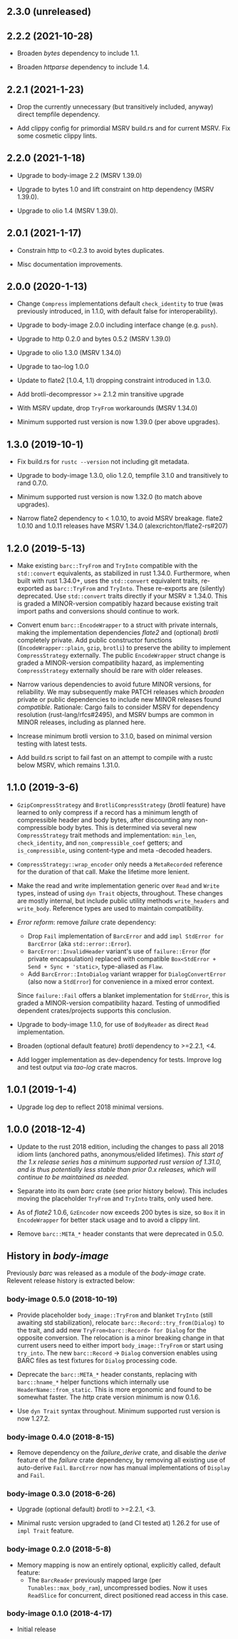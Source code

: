 ## 2.3.0 (unreleased)

## 2.2.2 (2021-10-28)
* Broaden _bytes_ dependency to include 1.1.

* Broaden _httparse_ dependency to include 1.4.

## 2.2.1 (2021-1-23)
* Drop the currently unnecessary (but transitively included, anyway) direct
  tempfile dependency.

* Add clippy config for primordial MSRV build.rs and for current MSRV. Fix some
  cosmetic clippy lints.

## 2.2.0 (2021-1-18)
* Upgrade to body-image 2.2 (MSRV 1.39.0)

* Upgrade to bytes 1.0 and lift constraint on http dependency (MSRV 1.39.0).

* Upgrade to olio 1.4 (MSRV 1.39.0).

## 2.0.1 (2021-1-17)
* Constrain http to <0.2.3 to avoid bytes duplicates.

* Misc documentation improvements.

## 2.0.0 (2020-1-13)
* Change `Compress` implementations default `check_identity` to true (was
  previously introduced, in 1.1.0, with default false for interoperability).

* Upgrade to body-image 2.0.0 including interface change (e.g. `push`).

* Upgrade to http 0.2.0 and bytes 0.5.2 (MSRV 1.39.0)

* Upgrade to olio 1.3.0 (MSRV 1.34.0)

* Upgrade to tao-log 1.0.0

* Update to flate2 [1.0.4, 1.1) dropping constraint introduced in 1.3.0.

* Add brotli-decompressor >= 2.1.2 min transitive upgrade

* With MSRV update, drop `TryFrom` workarounds (MSRV 1.34.0)

* Minimum supported rust version is now 1.39.0 (per above upgrades).

## 1.3.0 (2019-10-1)
* Fix build.rs for `rustc --version` not including git metadata.

* Upgrade to body-image 1.3.0, olio 1.2.0, tempfile 3.1.0 and transitively to
  rand 0.7.0.

* Minimum supported rust version is now 1.32.0 (to match above upgrades).

* Narrow flate2 dependency to < 1.0.10, to avoid MSRV breakage. flate2
  1.0.10 and 1.0.11 releases have MSRV 1.34.0 (alexcrichton/flate2-rs#207)

## 1.2.0 (2019-5-13)
* Make existing `barc::TryFrom` and `TryInto` compatible with the
  `std::convert` equivalents, as stabilized in rust 1.34.0. Furthermore, when
  built with rust 1.34.0+, uses the `std::convert` equivalent traits,
  re-exported as `barc::TryFrom` and `TryInto`.  These re-exports are
  (silently) deprecated. Use `std::convert` traits directly if your MSRV ≥
  1.34.0. This is graded a MINOR-version compatibly hazard because existing
  trait import paths and conversions should continue to work.

* Convert enum `barc::EncodeWrapper` to a struct with private internals, making
  the implementation dependencies _flate2_ and (optional) _brotli_ completely
  private. Add public constructor functions (`EncodeWrapper::plain`, `gzip`,
  `brotli`) to preserve the ability to implement `CompressStrategy`
  externally. The public `EncodeWrapper` struct change is graded a
  MINOR-version compatibility hazard, as implementing `CompressStrategy`
  externally should be rare with older releases.

* Narrow various dependencies to avoid future MINOR versions, for reliability.
  We may subsequently make PATCH releases which _broaden_ private or public
  dependencies to include new MINOR releases found _compatible_. Rationale:
  Cargo fails to consider MSRV for dependency resolution (rust-lang/rfcs#2495),
  and MSRV bumps are common in MINOR releases, including as planned here.

* Increase minimum brotli version to 3.1.0, based on minimal version testing
  with latest tests.

* Add build.rs script to fail fast on an attempt to compile with a rustc below
  MSRV, which remains 1.31.0.

## 1.1.0 (2019-3-6)
* `GzipCompressStrategy` and `BrotliCompressStrategy` (_brotli_ feature) have
  learned to only compress if a record has a minimum length of compressible
  header and body bytes, after discounting any non-compressible body
  bytes. This is determined via several new `CompressStrategy` trait methods
  and implementation: `min_len`, `check_identity`, and `non_compressible_coef`
  getters; and `is_compressible`, using content-type and meta -decoded headers.

* `CompressStrategy::wrap_encoder` only needs a `MetaRecorded` reference for
  the duration of that call. Make the lifetime more lenient.

* Make the read and write implementation generic over `Read` and `Write` types,
  instead of using `dyn Trait` objects, throughout. These changes are mostly
  internal, but include public utility methods `write_headers` and
  `write_body`. Reference types are used to maintain compatibility.

* _Error reform_: remove _failure_ crate dependency:
  * Drop `Fail` implementation of `BarcError` and add `impl StdError for
    BarcError` (aka `std::error::Error`).
  * `BarcError::InvalidHeader` variant's use of `failure::Error`
    (for private encapsulation) replaced with compatible
    `Box<StdError + Send + Sync + 'static>`, type-aliased as `Flaw`.
  * Add `BarcError::IntoDialog` variant wrapper for `DialogConvertError` (also
    now a `StdError`) for convenience in a mixed error context.

  Since `failure::Fail` offers a blanket implementation for `StdError`, this is
  graded a MINOR-version compatibility hazard. Testing of unmodified dependent
  crates/projects supports this conclusion.

* Upgrade to body-image 1.1.0, for use of `BodyReader` as direct `Read`
  implementation.

* Broaden (optional default feature) _brotli_ dependency to >=2.2.1, <4.

* Add logger implementation as dev-dependency for tests. Improve log and test
  output via _tao-log_ crate macros.

## 1.0.1 (2019-1-4)
* Upgrade log dep to reflect 2018 minimal versions.

## 1.0.0 (2018-12-4)
* Update to the rust 2018 edition, including the changes to pass all 2018 idiom
  lints (anchored paths, anonymous/elided lifetimes).  _This start of the 1.x
  release series has a minimum supported rust version of 1.31.0, and is thus
  potentially less stable than prior 0.x releases, which will continue to be
  maintained as needed._

* Separate into its own *barc* crate (see prior history below). This includes
  moving the placeholder `TryFrom` and `TryInto` traits, only used here.

* As of *flate2* 1.0.6, `GzEncoder` now exceeds 200 bytes is size, so `Box` it in
  `EncodeWrapper` for better stack usage and to avoid a clippy lint.

* Remove `barc::META_*` header constants that were deprecated in 0.5.0.

## History in *body-image*

Previously *barc* was released as a module of the *body-image* crate. Relevent
release history is extracted below:

### body-image 0.5.0 (2018-10-19)
* Provide placeholder `body_image::TryFrom` and blanket `TryInto` (still
  awaiting std stabilization), relocate `barc::Record::try_from(Dialog)` to the
  trait, and add new `TryFrom<barc::Record> for Dialog` for the opposite
  conversion. The relocation is a minor breaking change in that current users
  need to either import `body_image::TryFrom` or start using `try_into`. The
  new `barc::Record` → `Dialog` conversion enables using BARC files as test
  fixtures for `Dialog` processing code.

* Deprecate the `barc::META_*` header constants, replacing with `barc::hname_*`
  helper functions which internally use `HeaderName::from_static`. This is more
  ergonomic and found to be somewhat faster. The *http* crate version minimum
  is now 0.1.6.

* Use `dyn Trait` syntax throughout. Minimum supported rust version is now
  1.27.2.

### body-image 0.4.0 (2018-8-15)
* Remove dependency on the *failure_derive* crate, and disable the _derive_
  feature of the *failure* crate dependency, by removing all existing use of
  auto-derive `Fail`.  `BarcError` now has manual implementations of `Display`
  and `Fail`.

### body-image 0.3.0 (2018-6-26)
* Upgrade (optional default) _brotli_ to >=2.2.1, <3.

* Minimal rustc version upgraded to (and CI tested at) 1.26.2 for use
  of `impl Trait` feature.

### body-image 0.2.0 (2018-5-8)
* Memory mapping is now an entirely optional, explicitly called, default
  feature:
  * The `BarcReader` previously mapped large (per `Tunables::max_body_ram`),
    uncompressed bodies. Now it uses `ReadSlice` for concurrent, direct
    positioned read access in this case.

### body-image 0.1.0 (2018-4-17)
* Initial release
